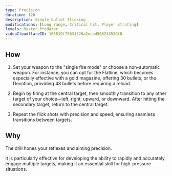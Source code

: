 ```yaml
---
type: Precision
duration: 120
description: Single bullet flicking
modifications: [Long range, Critical hit, Player strafing]
levels: Master-Predator
videoCloudflareID: 105819f75631526a2ecbd508233539f8
---
```


## How

1. Set your weapon to the "single fire mode" or choose a non-automatic weapon. For instance, you can opt for the Flatline, which becomes especially effective with a gold magazine, offering 30 bullets, or the Devotion, providing 48 bullets before requiring a reload.

2. Begin by firing at the central target, then smoothly transition to any other target of your choice—left, right, upward, or downward. After hitting the secondary target, return to the central target.

3. Repeat the flick shots with precision and speed, ensuring seamless transitions between targets.

## Why

The drill hones your reflexes and aiming precision.

It is particularly effective for developing the ability to rapidly and accurately engage multiple targets, making it an essential skill for high-pressure situations.
